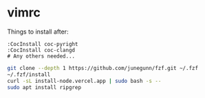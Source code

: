# vimrc

Things to install after:

```
:CocInstall coc-pyright
:CocInstall coc-clangd
# Any others needed...
```

```bash
git clone --depth 1 https://github.com/junegunn/fzf.git ~/.fzf
~/.fzf/install
curl -sL install-node.vercel.app | sudo bash -s --
sudo apt install ripgrep
```
